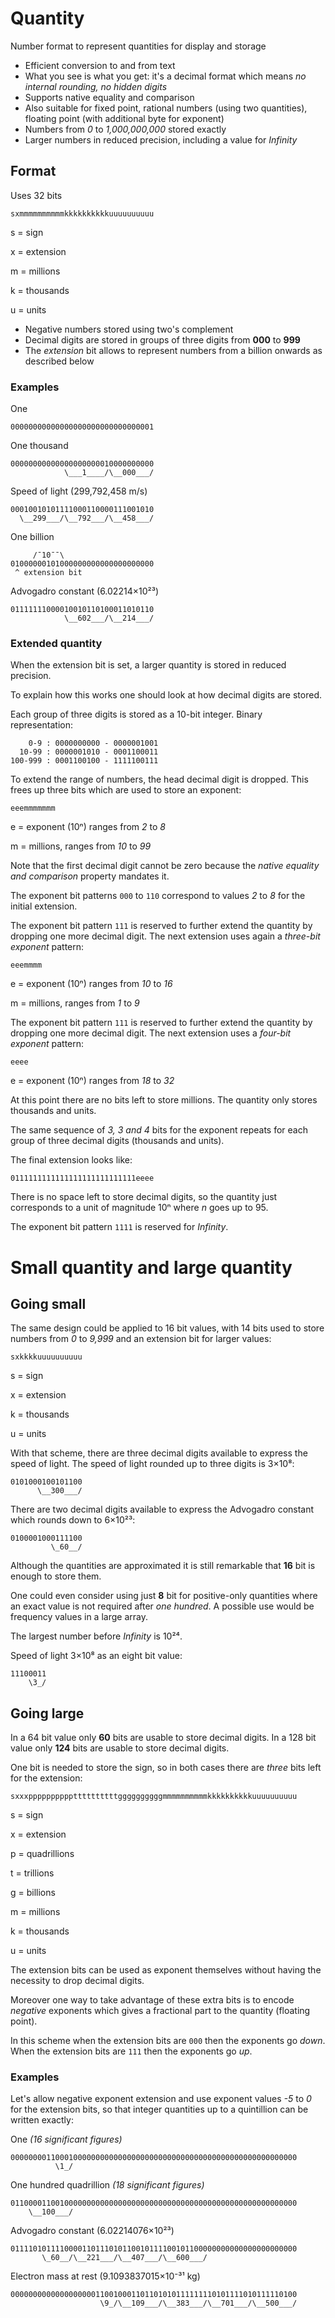 # Quantity
Number format to represent quantities for display and storage

* Efficient conversion to and from text
* What you see is what you get: it's a decimal format which means _no internal rounding, no hidden digits_
* Supports native equality and comparison
* Also suitable for fixed point, rational numbers (using two quantities), floating point (with additional byte for exponent)
* Numbers from _0_ to _1,000,000,000_ stored exactly
* Larger numbers in reduced precision, including a value for _Infinity_

## Format

Uses 32 bits

~~~
sxmmmmmmmmmmkkkkkkkkkkuuuuuuuuuu
~~~

s
  = sign

x
  = extension

m
  = millions

k
  = thousands

u
  = units

* Negative numbers stored using two's complement
* Decimal digits are stored in groups of three digits from **000** to **999**
* The _extension_ bit allows to represent numbers from a billion onwards as described below

### Examples

One
~~~
00000000000000000000000000000001
~~~

One thousand
~~~
00000000000000000000010000000000
            \___1____/\__000___/
~~~

Speed of light (299,792,458 m/s)
~~~
00010010101111000110000111001010
  \__299___/\__792___/\__458___/
~~~

One billion
~~~
     /¯10¯¯\
01000000101000000000000000000000
 ^ extension bit
~~~

Advogadro constant (6.02214×10²³)
~~~
01111111000010010110100011010110
            \__602___/\__214___/
~~~

### Extended quantity

When the extension bit is set, a larger quantity is stored in reduced precision.

To explain how this works one should look at how decimal digits are stored.

Each group of three digits is stored as a 10-bit integer. Binary representation:

~~~
    0-9 : 0000000000 - 0000001001
  10-99 : 0000001010 - 0001100011
100-999 : 0001100100 - 1111100111
~~~

To extend the range of numbers, the head decimal digit is dropped. This frees up three bits which are used to store an exponent:

~~~
eeemmmmmmm
~~~

e
  = exponent (10ⁿ) ranges from _2_ to _8_

m
  = millions, ranges from _10_ to _99_

Note that the first decimal digit cannot be zero because the _native equality and comparison_ property mandates it.

The exponent bit patterns `000` to `110` correspond to values _2_ to _8_ for the initial extension.

The exponent bit pattern `111` is reserved to further extend the quantity by dropping one more decimal digit.
The next extension uses again a _three-bit exponent_ pattern:

~~~
eeemmmm
~~~

e
  = exponent (10ⁿ) ranges from _10_ to _16_

m
  = millions, ranges from _1_ to _9_

The exponent bit pattern `111` is reserved to further extend the quantity by dropping one more decimal digit.
The next extension uses a _four-bit exponent_ pattern:

~~~
eeee
~~~

e
  = exponent (10ⁿ) ranges from _18_ to _32_

At this point there are no bits left to store millions. The quantity only stores thousands and units.

The same sequence of _3, 3 and 4_ bits for the exponent repeats for each group of three decimal digits (thousands and units).

The final extension looks like:

~~~
0111111111111111111111111111eeee
~~~

There is no space left to store decimal digits, so the quantity just corresponds to a unit of magnitude 10ⁿ where _n_ goes up to 95.

The exponent bit pattern `1111` is reserved for _Infinity_.

# Small quantity and large quantity

## Going small

The same design could be applied to 16 bit values, with 14 bits used to store numbers from _0_ to _9,999_ and an extension bit for larger values:

~~~
sxkkkkuuuuuuuuuu
~~~

s
  = sign

x
  = extension

k
  = thousands

u
  = units

With that scheme, there are three decimal digits available to express the speed of light. The speed of light rounded up to three digits is 3×10⁸:

~~~
0101000100101100
      \__300___/
~~~

There are two decimal digits available to express the Advogadro constant which rounds down to 6×10²³:

~~~
0100001000111100
         \_60__/
~~~

Although the quantities are approximated it is still remarkable that **16** bit is enough to store them.

One could even consider using just **8** bit for positive-only quantities where an exact value is not required after _one hundred_.
A possible use would be frequency values in a large array.

The largest number before _Infinity_ is 10²⁴.

Speed of light 3×10⁸ as an eight bit value:

~~~
11100011
    \3_/
~~~

## Going large

In a 64 bit value only **60** bits are usable to store decimal digits. In a 128 bit value only **124** bits are usable to store decimal digits.

One bit is needed to store the sign, so in both cases there are _three_ bits left for the extension:

~~~
sxxxppppppppppttttttttttggggggggggmmmmmmmmmmkkkkkkkkkkuuuuuuuuuu
~~~

s
  = sign
  
x
  = extension

p
  = quadrillions

t
  = trillions

g
  = billions

m
  = millions

k
  = thousands

u
  = units

The extension bits can be used as exponent themselves without having the necessity to drop decimal digits.

Moreover one way to take advantage of these extra bits is to encode _negative_ exponents which gives a fractional part to the quantity (floating point).

In this scheme when the extension bits are `000` then the exponents go _down_. When the extension bits are `111` then the exponents go _up_.

### Examples

Let's allow negative exponent extension and use exponent values _-5_ to _0_ for the extension bits, so that integer quantities up to a quintillion can be written exactly:

One _(16 significant figures)_
~~~
0000000011000100000000000000000000000000000000000000000000000000
          \1_/
~~~

One hundred quadrillion _(18 significant figures)_
~~~
0110000110010000000000000000000000000000000000000000000000000000
    \__100___/
~~~

Advogadro constant (6.02214076×10²³)
~~~
0111101011110000110111010110010111100101100000000000000000000000
       \_60__/\__221___/\__407___/\__600___/
~~~

Electron mass at rest (9.1093837015×10⁻³¹ kg)
~~~
0000000000000000000110010001101101010111111110101111010111110100
                    \9_/\__109___/\__383___/\__701___/\__500___/
~~~
